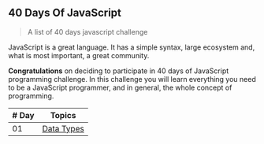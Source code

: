 ## 40 Days Of JavaScript

> A list of 40 days javascript challenge

JavaScript is a great language. It has a simple syntax, large ecosystem and, what is most important, a great community.

**Congratulations** on deciding to participate in 40 days of JavaScript programming challenge. In this challenge you will learn everything you need to be a JavaScript programmer, and in general, the whole concept of programming.

| # Day |                                                                       Topics                                                                        |
| ----- | :-------------------------------------------------------------------------------------------------------------------------------------------------: |
| 01    |                                              [Data Types](./Types/Readme.md)                                                                        |
